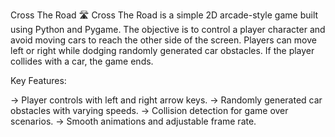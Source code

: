 Cross The Road 🛣️
Cross The Road is a simple 2D arcade-style game built using Python and Pygame. The objective is to control a player character and avoid moving cars to reach the other side of the screen. Players can move left or right while dodging randomly generated car obstacles. If the player collides with a car, the game ends.

Key Features:

-> Player controls with left and right arrow keys.
-> Randomly generated car obstacles with varying speeds.
-> Collision detection for game over scenarios.
-> Smooth animations and adjustable frame rate.
